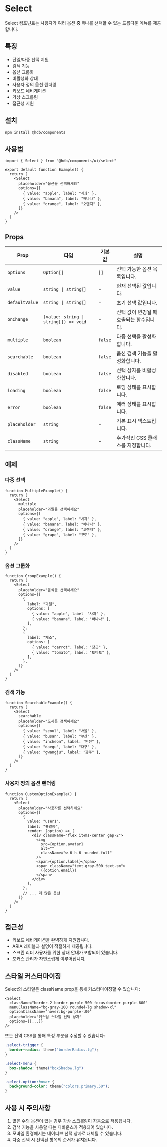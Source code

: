 # Select

Select 컴포넌트는 사용자가 여러 옵션 중 하나를 선택할 수 있는 드롭다운 메뉴를 제공합니다.

## 특징

- 단일/다중 선택 지원
- 검색 기능
- 옵션 그룹화
- 비활성화 상태
- 사용자 정의 옵션 렌더링
- 키보드 네비게이션
- 가상 스크롤링
- 접근성 지원

## 설치

```bash
npm install @hdb/components
```

## 사용법

```tsx
import { Select } from "@hdb/components/ui/select"

export default function Example() {
  return (
    <Select
      placeholder="옵션을 선택하세요"
      options={[
        { value: "apple", label: "사과" },
        { value: "banana", label: "바나나" },
        { value: "orange", label: "오렌지" },
      ]}
    />
  )
}
```

## Props

| Prop | 타입 | 기본값 | 설명 |
|------|------|--------|------|
| `options` | `Option[]` | `[]` | 선택 가능한 옵션 목록입니다. |
| `value` | `string \| string[]` | - | 현재 선택된 값입니다. |
| `defaultValue` | `string \| string[]` | - | 초기 선택 값입니다. |
| `onChange` | `(value: string \| string[]) => void` | - | 선택 값이 변경될 때 호출되는 함수입니다. |
| `multiple` | `boolean` | `false` | 다중 선택을 활성화합니다. |
| `searchable` | `boolean` | `false` | 옵션 검색 기능을 활성화합니다. |
| `disabled` | `boolean` | `false` | 선택 상자를 비활성화합니다. |
| `loading` | `boolean` | `false` | 로딩 상태를 표시합니다. |
| `error` | `boolean` | `false` | 에러 상태를 표시합니다. |
| `placeholder` | `string` | - | 기본 표시 텍스트입니다. |
| `className` | `string` | - | 추가적인 CSS 클래스를 지정합니다. |

## 예제

### 다중 선택

```tsx
function MultipleExample() {
  return (
    <Select
      multiple
      placeholder="과일을 선택하세요"
      options={[
        { value: "apple", label: "사과" },
        { value: "banana", label: "바나나" },
        { value: "orange", label: "오렌지" },
        { value: "grape", label: "포도" },
      ]}
    />
  )
}
```

### 옵션 그룹화

```tsx
function GroupExample() {
  return (
    <Select
      placeholder="음식을 선택하세요"
      options={[
        {
          label: "과일",
          options: [
            { value: "apple", label: "사과" },
            { value: "banana", label: "바나나" },
          ],
        },
        {
          label: "채소",
          options: [
            { value: "carrot", label: "당근" },
            { value: "tomato", label: "토마토" },
          ],
        },
      ]}
    />
  )
}
```

### 검색 기능

```tsx
function SearchableExample() {
  return (
    <Select
      searchable
      placeholder="도시를 검색하세요"
      options={[
        { value: "seoul", label: "서울" },
        { value: "busan", label: "부산" },
        { value: "incheon", label: "인천" },
        { value: "daegu", label: "대구" },
        { value: "gwangju", label: "광주" },
      ]}
    />
  )
}
```

### 사용자 정의 옵션 렌더링

```tsx
function CustomOptionExample() {
  return (
    <Select
      placeholder="사용자를 선택하세요"
      options={[
        {
          value: "user1",
          label: "홍길동",
          render: (option) => (
            <div className="flex items-center gap-2">
              <img
                src={option.avatar}
                alt=""
                className="w-6 h-6 rounded-full"
              />
              <span>{option.label}</span>
              <span className="text-gray-500 text-sm">
                ({option.email})
              </span>
            </div>
          ),
        },
        // ... 더 많은 옵션
      ]}
    />
  )
}
```

## 접근성

- 키보드 네비게이션을 완벽하게 지원합니다.
- ARIA 레이블과 설명이 적절하게 제공됩니다.
- 스크린 리더 사용자를 위한 상태 안내가 포함되어 있습니다.
- 포커스 관리가 자연스럽게 이루어집니다.

## 스타일 커스터마이징

Select의 스타일은 className prop을 통해 커스터마이징할 수 있습니다:

```tsx
<Select
  className="border-2 border-purple-500 focus:border-purple-600"
  menuClassName="bg-gray-100 rounded-lg shadow-xl"
  optionClassName="hover:bg-purple-100"
  placeholder="커스텀 스타일 선택 상자"
  options={[...]}
/>
```

또는 전역 CSS를 통해 특정 부분을 수정할 수 있습니다:

```css
.select-trigger {
  border-radius: theme("borderRadius.lg");
}

.select-menu {
  box-shadow: theme("boxShadow.lg");
}

.select-option:hover {
  background-color: theme("colors.primary.50");
}
```

## 사용 시 주의사항

1. 많은 수의 옵션이 있는 경우 가상 스크롤링이 자동으로 적용됩니다.
2. 검색 기능을 사용할 때는 디바운스가 적용되어 있습니다.
3. 모바일 환경에서는 네이티브 선택 상자로 대체될 수 있습니다.
4. 다중 선택 시 선택된 항목의 순서가 유지됩니다.